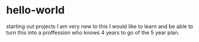 # hello-world
starting out projects
I am very new to this I would like to learn and be able to turn this into a proffession who knows 4 years to go of the 5 year plan.
